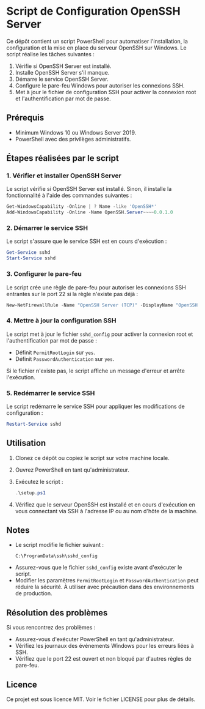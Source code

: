 # Script de Configuration OpenSSH Server

Ce dépôt contient un script PowerShell pour automatiser l'installation, la configuration et la mise en place du serveur OpenSSH sur Windows. Le script réalise les tâches suivantes :

1. Vérifie si OpenSSH Server est installé.
2. Installe OpenSSH Server s'il manque.
3. Démarre le service OpenSSH Server.
4. Configure le pare-feu Windows pour autoriser les connexions SSH.
5. Met à jour le fichier de configuration SSH pour activer la connexion root et l'authentification par mot de passe.

## Prérequis

- Minimum Windows 10 ou Windows Server 2019.
- PowerShell avec des privilèges administratifs.

## Étapes réalisées par le script

### 1. Vérifier et installer OpenSSH Server
Le script vérifie si OpenSSH Server est installé. Sinon, il installe la fonctionnalité à l'aide des commandes suivantes :

```powershell
Get-WindowsCapability -Online | ? Name -like 'OpenSSH*'
Add-WindowsCapability -Online -Name OpenSSH.Server~~~~0.0.1.0
```

### 2. Démarrer le service SSH
Le script s'assure que le service SSH est en cours d'exécution :

```powershell
Get-Service sshd
Start-Service sshd
```

### 3. Configurer le pare-feu
Le script crée une règle de pare-feu pour autoriser les connexions SSH entrantes sur le port 22 si la règle n'existe pas déjà :

```powershell
New-NetFirewallRule -Name "OpenSSH Server (TCP)" -DisplayName "OpenSSH Server (TCP)" -Enabled True -Direction Inbound -Protocol TCP -Action Allow -LocalPort 22
```

### 4. Mettre à jour la configuration SSH
Le script met à jour le fichier `sshd_config` pour activer la connexion root et l'authentification par mot de passe :

- Définit `PermitRootLogin` sur `yes`.
- Définit `PasswordAuthentication` sur `yes`.

Si le fichier n'existe pas, le script affiche un message d'erreur et arrête l'exécution.

### 5. Redémarrer le service SSH
Le script redémarre le service SSH pour appliquer les modifications de configuration :

```powershell
Restart-Service sshd
```

## Utilisation

1. Clonez ce dépôt ou copiez le script sur votre machine locale.
2. Ouvrez PowerShell en tant qu'administrateur.
3. Exécutez le script :

   ```powershell
   .\setup.ps1
   ```

4. Vérifiez que le serveur OpenSSH est installé et en cours d'exécution en vous connectant via SSH à l'adresse IP ou au nom d'hôte de la machine.

## Notes

- Le script modifie le fichier suivant :
  ```
  C:\ProgramData\ssh\sshd_config
  ```
- Assurez-vous que le fichier `sshd_config` existe avant d'exécuter le script.
- Modifier les paramètres `PermitRootLogin` et `PasswordAuthentication` peut réduire la sécurité. À utiliser avec précaution dans des environnements de production.

## Résolution des problèmes

Si vous rencontrez des problèmes :

- Assurez-vous d'exécuter PowerShell en tant qu'administrateur.
- Vérifiez les journaux des événements Windows pour les erreurs liées à SSH.
- Vérifiez que le port 22 est ouvert et non bloqué par d'autres règles de pare-feu.

## Licence

Ce projet est sous licence MIT. Voir le fichier LICENSE pour plus de détails.
